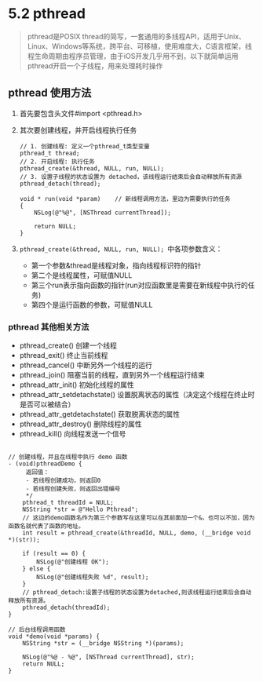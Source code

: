# 5.2 pthread

> pthread是POSIX thread的简写，一套通用的多线程API，适用于Unix、Linux、Windows等系统，跨平台、可移植，使用难度大，C语言框架，线程生命周期由程序员管理，由于iOS开发几乎用不到，以下就简单运用pthread开启一个子线程，用来处理耗时操作
> 
> 


## pthread 使用方法

1. 首先要包含头文件#import <pthread.h>

2. 其次要创建线程，并开启线程执行任务

	```
	// 1. 创建线程: 定义一个pthread_t类型变量
	pthread_t thread;
	// 2. 开启线程: 执行任务
	pthread_create(&thread, NULL, run, NULL);
	// 3. 设置子线程的状态设置为 detached，该线程运行结束后会自动释放所有资源
	pthread_detach(thread);
	
	void * run(void *param)    // 新线程调用方法，里边为需要执行的任务
	{
	    NSLog(@"%@", [NSThread currentThread]);
	
	    return NULL;
	}
	
	```

3. ``pthread_create(&thread, NULL, run, NULL); ``中各项参数含义：

	* 第一个参数&thread是线程对象，指向线程标识符的指针
	* 第二个是线程属性，可赋值NULL
	* 第三个run表示指向函数的指针(run对应函数里是需要在新线程中执行的任务)
	* 第四个是运行函数的参数，可赋值NULL


###  pthread 其他相关方法

* pthread_create() 创建一个线程
* pthread_exit() 终止当前线程
* pthread_cancel() 中断另外一个线程的运行
* pthread_join() 阻塞当前的线程，直到另外一个线程运行结束
* pthread_attr_init() 初始化线程的属性
* pthread_attr_setdetachstate() 设置脱离状态的属性（决定这个线程在终止时是否可以被结合）
* pthread_attr_getdetachstate() 获取脱离状态的属性
* pthread_attr_destroy() 删除线程的属性
* pthread_kill() 向线程发送一个信号






```

// 创建线程，并且在线程中执行 demo 函数
- (void)pthreadDemo {
     返回值：
     - 若线程创建成功，则返回0
     - 若线程创建失败，则返回出错编号
     */
    pthread_t threadId = NULL;
    NSString *str = @"Hello Pthread";
    // 这边的demo函数名作为第三个参数写在这里可以在其前面加一个&，也可以不加，因为函数名就代表了函数的地址。
    int result = pthread_create(&threadId, NULL, demo, (__bridge void *)(str));

    if (result == 0) {
        NSLog(@"创建线程 OK");
    } else {
        NSLog(@"创建线程失败 %d", result);
    }
    // pthread_detach:设置子线程的状态设置为detached,则该线程运行结束后会自动释放所有资源。
    pthread_detach(threadId);
}

// 后台线程调用函数
void *demo(void *params) {
    NSString *str = (__bridge NSString *)(params);

    NSLog(@"%@ - %@", [NSThread currentThread], str);
    return NULL;
}


```





